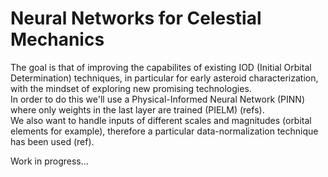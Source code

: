 # Neural Networks for Celestial Mechanics 
The goal is that of improving the capabilites of existing IOD (Initial Orbital Determination) techniques, in particular for early asteroid characterization, with the mindset of exploring new promising technologies. \
In order to do this we'll use a Physical-Informed Neural Network (PINN) where only weights in the last layer are trained (PIELM) (refs). \
We also want to handle inputs of different scales and magnitudes (orbital elements for example), therefore a particular data-normalization technique has been used (ref). 


Work in progress...
